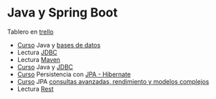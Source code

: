 # Java y Spring Boot

Tablero en [trello](https://trello.com/b/gWJsG18e/g5-formaci%C3%B3n-spring-boot)

- [Curso](https://app.aluracursos.com/course/introduccion-sql-mysql-manipule-consulte-datos)
Java y [bases de datos](./base_de_datos.md)
- Lectura [JDBC](https://www.aluracursos.com/blog/conociendo-el-jdbc)
- Lectura [Maven](https://www.aluracursos.com/blog/que-es-maven)
- [Curso](https://app.aluracursos.com/course/java-jdbc-trabajando-base-datos)
Java y [JDBC](./jdbc.md)
- [Curso](https://app.aluracursos.com/course/persistencia-jpa-hibernate)
Persistencia con [JPA - Hibernate](./jpa_persistencia_hibernate.md)
- [Curso](https://app.aluracursos.com/course/java-jpa-consultas-avanzadas-rendimiento-modelos-complejos)
JPA [consultas avanzadas, rendimiento y modelos complejos](./jpa_avanzado.md)
- Lectura [Rest](https://www.aluracursos.com/blog/rest-concepto-y-fundamentos)
